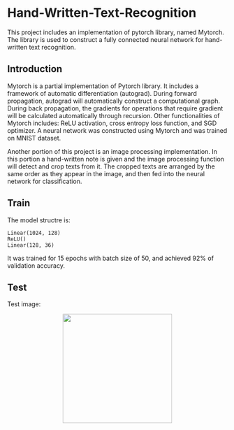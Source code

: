 # Hand-Written-Text-Recognition
This project includes an implementation of pytorch library, named Mytorch. The library is used to construct a fully connected neural network for hand-written text recognition. 
## Introduction
Mytorch is a partial implementation of Pytorch library. It includes a framework of automatic differentiation (autograd). During forward propagation, autograd will automatically construct a computational graph. During back propagation, the gradients for operations that require gradient will be calculated automatically through recursion. Other functionalities of Mytorch includes: ReLU activation, cross entropy loss function, and SGD optimizer. A neural network was constructed using Mytorch and was trained on MNIST dataset.

Another portion of this project is an image processing implementation. In this portion a hand-written note is given and the image processing function will detect and crop texts from it. The cropped texts are arranged by the same order as they appear in the image, and then fed into the neural network for classification. 

## Train
The model structre is:
```
Linear(1024, 128)
ReLU()
Linear(128, 36)
```

It was trained for 15 epochs with batch size of 50, and achieved 92% of validation accuracy.

## Test
Test image:
<div align="center">
  <img src="images/test.jpg" width="250"/>
</div>
